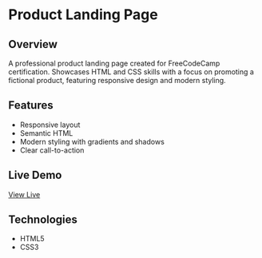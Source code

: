 # Product Landing Page

## Overview
A professional product landing page created for FreeCodeCamp certification. Showcases HTML and CSS skills with a focus on promoting a fictional product, featuring responsive design and modern styling.

## Features
- Responsive layout
- Semantic HTML
- Modern styling with gradients and shadows
- Clear call-to-action

## Live Demo
[View Live](https://kelyzor.github.io/Product_Landing_Page/)

## Technologies
- HTML5
- CSS3
